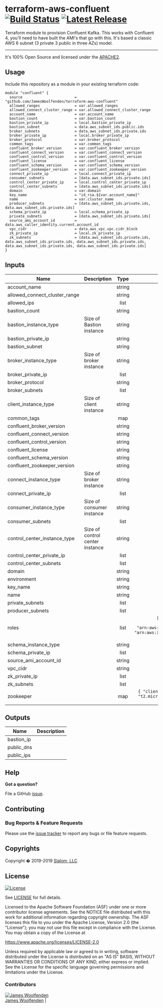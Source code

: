 # terraform-aws-confluent [![Build Status](https://api.travis-ci.com/JamesWoolfenden/terraform-aws-ecr.svg?branch=master)](https://travis-ci.com/JamesWoolfenden/terraform-aws-ecr) [![Latest Release](https://img.shields.io/github/release/JamesWoolfenden/terraform-aws-ecr.svg)](https://github.com/JamesWoolfenden/terraform-aws-ecr/releases/latest)

Terraform module to provision Confluent Kafka. This works with Confluent 4, you'll need to have built the AMI's that go with this. It's based a classic AWS 6 subnet (3 private 3 public in three AZs) model.

---

It's 100% Open Source and licensed under the [APACHE2](LICENSE).

## Usage

Include this repository as a module in your existing terraform code:

```hcl
module "confluent" {
  source                        = "github.com/JamesWoolfenden/terraform-aws-confluent"
  allowed_ranges                = var.allowed_ranges
  allowed_connect_cluster_range = var.allowed_connect_cluster_range
  account_name                  = var.account_name
  bastion_count                 = var.bastion_count
  bastion_private_ip            = local.bastion_private_ip
  bastion_subnet                = data.aws_subnet_ids.public.ids
  broker_subnets                = data.aws_subnet_ids.private.ids
  broker_private_ip             = local.broker_private_ip
  broker_protocol               = var.broker_protocol
  common_tags                   = var.common_tags
  confluent_broker_version      = var.confluent_broker_version
  confluent_connect_version     = var.confluent_connect_version
  confluent_control_version     = var.confluent_control_version
  confluent_license             = var.confluent_license
  confluent_schema_version      = var.confluent_schema_version
  confluent_zookeeper_version   = var.confluent_zookeeper_version
  connect_private_ip            = local.connect_private_ip
  consumer_subnets              = [data.aws_subnet_ids.private.ids]
  control_center_private_ip     = local.control_center_private_ip
  control_center_subnets        = [data.aws_subnet_ids.private.ids]
  domain                        = var.domain
  key_name                      = "id_rsa.${var.account_name}"
  name                          = var.cluster_name
  producer_subnets              = [data.aws_subnet_ids.private.ids, data.aws_subnet_ids.private.ids]
  schema_private_ip             = local.schema_private_ip
  private_subnets               = [data.aws_subnet_ids.private.ids]
  source_ami_account_id         = data.aws_caller_identity.current.account_id
  vpc_cidr                      = data.aws_vpc.vpc.cidr_block
  zk_private_ip                 = local.zk_private_ip
  zk_subnets                    = [data.aws_subnet_ids.private.ids, data.aws_subnet_ids.private.ids, data.aws_subnet_ids.private.ids, data.aws_subnet_ids.private.ids, data.aws_subnet_ids.private.ids]
}
```

<!-- BEGINNING OF PRE-COMMIT-TERRAFORM DOCS HOOK -->
## Inputs

| Name | Description | Type | Default | Required |
|------|-------------|:----:|:-----:|:-----:|
| account\_name |  | string | n/a | yes |
| allowed\_connect\_cluster\_range |  | string | n/a | yes |
| allowed\_ips |  | list | `[]` | no |
| bastion\_count |  | string | `"1"` | no |
| bastion\_instance\_type | Size of Bastion instance | string | `"t2.micro"` | no |
| bastion\_private\_ip |  | string | n/a | yes |
| bastion\_subnet |  | string | n/a | yes |
| broker\_instance\_type | Size of broker instance | string | `"t2.micro"` | no |
| broker\_private\_ip |  | list | n/a | yes |
| broker\_protocol |  | string | n/a | yes |
| broker\_subnets |  | list | n/a | yes |
| client\_instance\_type | Size of client instance | string | `"t2.micro"` | no |
| common\_tags |  | map | n/a | yes |
| confluent\_broker\_version |  | string | n/a | yes |
| confluent\_connect\_version |  | string | n/a | yes |
| confluent\_control\_version |  | string | n/a | yes |
| confluent\_license |  | string | `"123456789"` | no |
| confluent\_schema\_version |  | string | `""` | no |
| confluent\_zookeeper\_version |  | string | `""` | no |
| connect\_instance\_type | Size of broker instance | string | `"t2.micro"` | no |
| connect\_private\_ip |  | list | n/a | yes |
| consumer\_instance\_type | Size of consumer instance | string | `"t2.micro"` | no |
| consumer\_subnets |  | list | n/a | yes |
| control\_center\_instance\_type | Size of control center instance | string | `"t2.micro"` | no |
| control\_center\_private\_ip |  | list | n/a | yes |
| control\_center\_subnets |  | list | n/a | yes |
| domain |  | string | n/a | yes |
| environment |  | string | n/a | yes |
| key\_name |  | string | n/a | yes |
| name |  | string | n/a | yes |
| private\_subnets |  | list | n/a | yes |
| producer\_subnets |  | list | n/a | yes |
| roles |  | list | `[ "arn:aws:iam::aws:policy/service-role/AmazonEC2RoleforSSM", "arn:aws:iam::aws:policy/CloudWatchLogsFullAccess", "arn:aws:iam::aws:policy/CloudWatchAgentServerPolicy" ]` | no |
| schema\_instance\_type |  | string | `"t2.micro"` | no |
| schema\_private\_ip |  | list | n/a | yes |
| source\_ami\_account\_id |  | string | n/a | yes |
| vpc\_cidr |  | string | n/a | yes |
| zk\_private\_ip |  | list | n/a | yes |
| zk\_subnets |  | list | n/a | yes |
| zookeeper |  | map | `{ "client-listener-port": "5570", "instance_type": "t2.micro", "leader-listener-port": "5590", "peer-listener-port": "5580" }` | no |

## Outputs

| Name | Description |
|------|-------------|
| bastion\_ip |  |
| public\_dns |  |
| public\_ips |  |

<!-- END OF PRE-COMMIT-TERRAFORM DOCS HOOK -->

## Help

**Got a question?**

File a GitHub [issue](https://github.com/jameswoolfenden/terraform-aws-ecr/issues).

## Contributing

### Bug Reports & Feature Requests

Please use the [issue tracker](https://github.com/jameswoolfenden/terraform-aws-ecr/issues) to report any bugs or file feature requests.

## Copyrights

Copyright � 2019-2019 [Slalom, LLC](https://slalom.com)

## License

[![License](https://img.shields.io/badge/License-Apache%202.0-blue.svg)](https://opensource.org/licenses/Apache-2.0)

See [LICENSE](LICENSE) for full details.

Licensed to the Apache Software Foundation (ASF) under one
or more contributor license agreements.  See the NOTICE file
distributed with this work for additional information
regarding copyright ownership.  The ASF licenses this file
to you under the Apache License, Version 2.0 (the
"License"); you may not use this file except in compliance
with the License.  You may obtain a copy of the License at

<https://www.apache.org/licenses/LICENSE-2.0>

Unless required by applicable law or agreed to in writing,
software distributed under the License is distributed on an
"AS IS" BASIS, WITHOUT WARRANTIES OR CONDITIONS OF ANY
KIND, either express or implied.  See the License for the
specific language governing permissions and limitations
under the License.

### Contributors

  [![James Woolfenden][jameswoolfenden_avatar]][jameswoolfenden_homepage]<br/>[James Woolfenden][jameswoolfenden_homepage] |

  [jameswoolfenden_homepage]: https://github.com/jameswoolfenden
  [jameswoolfenden_avatar]: https://github.com/jameswoolfenden.png?size=150

[logo]: https://gist.githubusercontent.com/JamesWoolfenden/5c457434351e9fe732ca22b78fdd7d5e/raw/15933294ae2b00f5dba6557d2be88f4b4da21201/slalom-logo.png
[website]: https://slalom.com
[github]: https://github.com/jameswoolfenden
[linkedin]: https://www.linkedin.com/company/slalom-consulting/
[twitter]: https://twitter.com/Slalom

[share_twitter]: https://twitter.com/intent/tweet/?text=terraform-aws-ecr&url=https://github.com/jameswoolfenden/terraform-aws-ecr
[share_linkedin]: https://www.linkedin.com/shareArticle?mini=true&title=terraform-aws-ecr&url=https://github.com/jameswoolfenden/terraform-aws-ecr
[share_reddit]: https://reddit.com/submit/?url=https://github.com/jameswoolfenden/terraform-aws-ecr
[share_facebook]: https://facebook.com/sharer/sharer.php?u=https://github.com/jameswoolfenden/terraform-aws-ecr
[share_email]: mailto:?subject=terraform-aws-ecr&body=https://github.com/jameswoolfenden/terraform-aws-ecr
